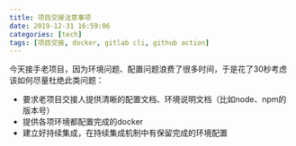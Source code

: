 ```yaml
---
title: 项目交接注意事项
date: 2019-12-31 16:59:06
categories: [tech]
tags: [项目交接, docker, gitlab cli, github action]
---
```


今天接手老项目，因为环境问题、配置问题浪费了很多时间，于是花了30秒考虑该如何尽量杜绝此类问题：

- 要求老项目交接人提供清晰的配置文档、环境说明文档（比如node、npm的版本号）
- 提供各项环境都配置完成的docker
- 建立好持续集成，在持续集成机制中有保留完成的环境配置